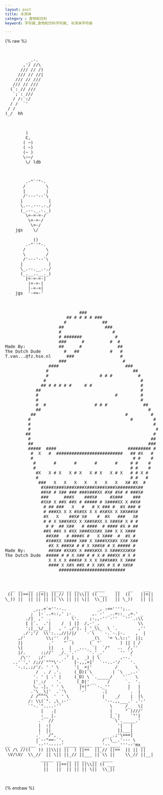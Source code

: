 ```yaml
---
layout: post
title: 冰淇淋
category : 食物和饮料
keyword: 字符画,食物和饮料字符画, 冰淇淋字符画

---
```

{% raw %}
<pre>


         _.-.
       ,'/ //\
      /// // /)
     /// // //|
    /// // ///
   /// // ///
  (`: // ///
   `;`: ///
   / /:`:/
  / /  `'
 / /
(_/  hh



        )
        C,
       ( ~)
       ( ~)
       (~ )
       \~~/
        \/ ldb



        .-"`'"-.
       /        \
       |        |
       /'---'--`\
      |          |
      \.--.---.-./
      (_.--._.-._)
        \=-=-=-/
         \=-=-/
          \=-/
    jgs    \/

           ()
        .-"`'"-.
       /        \
       \        /
       /'---'--`\
      |          |
      \_.--.__.-./
      (_.__..__._)
        [=-=-=-]
         |=-=-|
         |-=-=|
    jgs  '-==-'



                             ###                                
                        ## # # # # ###                          
                       #              ##                        
                     ##                ###                      
                     #                    #                    
                     # #######             #                    
                     ###      #          #  #                  
Made By:             ##      #              ##                  
The Dutch Dude         #   ##            #   #                  
T.van...@fz.hse.nl      ###                  #                  
                     ###                      #                
                 ####                          ###              
                #                                 ##            
                #                    # # #          #          
               #                                     #          
              ## # # # # #     # #                   #          
            ##                                       #          
            #                              #         #          
            #                                        #          
            #  #                   # # #              ##        
            ##                                          #      
          ##                                   #         #      
         #                                       #        #    
         #                                                #    
         #                                                 #    
        ##                                                #    
         #                                               ##    
         ##                                             ###    
         #####  ####                            ######### #    
          #  X   #  ##########################   ## #X   #      
          #                                       # #    #      
           #       #       #       #       #     # #    #      
           #                                     # #    #      
            #X   X # X   X # X   X # X   X # X   # # X #        
            #                                    # #   #        
             ###   X   X   X   X   X   X   X   X# #X  #        
              #X###X###X###X###X###X###X###X#######X##          
              ##X# # X## ### ###X###XX #X# #X# # ###X#          
              ###      ###X    ###X#     #X###    ###          
              #XX# X ##X ##X # ##### # X####XX X ##X#          
               # ## ###   X   #   # X ### #  #X ### #          
               # ###XX X X #X#XX X X #X#XX X X#X##X#            
               #X   X    ##X# X#    #  #X   ###   X#            
               # # X X##X#XX X X##X#XX X X##X# X # #            
                # #  ## X##   # ####  # #### #X # ##            
               ##X ##X X #XX X###XXX#X X## X X X###            
                ##X##   # ####X #   X X###  #  #X #            
                #X##XX X#### X## X X###XXX#X XX# X##            
                 #X X ###X# # # X X##X# # X ##### #            
Made By:         ##X## #XX#X X ###X#XX X X###XXX#X#            
The Dutch Dude  ##### # # X X## # # X # ###XX # X #            
                 X X X X ###X# X X X X##X##X X X###            
                 #### X X#X ##X # X X#X # X # X#X#              
                     ##########################                 



  __ __  __  ___  _____ __ __  __  ____    __   __    ___
 ((  ||==|| ||=|| ||_// || ||\\|| (( ___   ||  ((    ||=||
\_)) ||  || || || || \\ || || \||  \\_||   || \_))   || ||

           _,,.=`=''--..            _, :=='''';..
          ;  |-`..=::,' ;-_       ,. -' _..=::_ ,=.' _
        ./]  ,'  .        \'.    ;-,,-'' -''   ''`.:\\
        [ |`.  .'|    /  | |]  /,-'_.               \\
        ';|__\/__|   , ' ,/'|. | '_\\_  \ `.        ,''
       ./';'/  \\':..,//|/|/   `-`\    -.`-.|-.    ,  |
     ,/'        \\;''  /)_        _(\   '= \.\::'  ||;
     ||          .'    "` )      (  "`       ) || | /
     \|          ||   ,  |  _..._ `|  `/"   ..  /,''
     |/.      :;//'  _/._'.'     '.'_.'      '' `/
      /\''   ;/'       .' | ,  _) | \        ,--.`
   ..'`',' /;//`"^"\'-`    [-,,,=]'  `--..-'/    '.
    `-.:,.;/'/. ' ' \      '|_ =|'         /       \
            /  . / .'.     (_D)(`\        | `\  _..-`
           '. ' | .' |     (_D) \ `._____/    '`   \
           |'_:/    '.      (_D|' _     /      `.  '.
           \, .|, ' ' \      |=|"` `-._''       |   |
          .'\__\|'  .`'\     `-'      .|        `.  |
          / /^^^\  '  ' \             |    _/    |  |\
         /: \\(`". ,\_:-'`             '--.,,___.' .'-'
         `'-.`"....-''                   \     /_   \|
              |   .|                     |     " )///'
              :__ |.                     |_`|    `"'|
             .'  //                        \'._____.'
             |  :|                          '|   |
             |  ||                          ||___|
            .'  `/",                     _.;'\===]
            |`--"==-`',               /``\__.'--- \
__    __ ___`--''-----'_____ _____ ___'--____'''--'mx__
\\ /\ //((   )) ||\\|| ||  ) ||==  ||_// ||==  || || ||
 \V/\V/  \\_//  || \|| ||_// ||___ || \\ ||    \\_// ||__|
              _____ __  __ __ __  __  ____
               ||   ||==|| || ||\\|| (( ___
               ||   ||  || || || \||  \\_||

 </pre>
{% endraw %}
